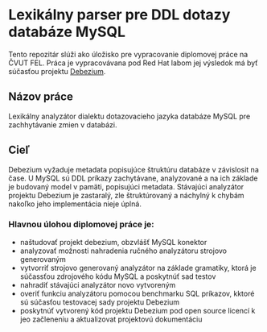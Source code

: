 # Lexikálny parser pre DDL dotazy databáze MySQL

Tento repozitár slúži ako úložisko pre vypracovanie diplomovej práce na ČVUT FEL. Práca je vypracovávana pod Red Hat labom jej výsledok má byť súčasťou projektu [Debezium](http://debezium.io/).

## Názov práce 
Lexikálny analyzátor dialektu dotazovacieho jazyka databáze MySQL pre zachhytávanie zmien v databázi.

## Cieľ
Debezium vyžaduje metadata popisujúce štruktúru databáze v závislosit na čase. U MySQL sú DDL príkazy zachytávane, analyzované a na ich základe je budovaný model v pamäti, popisujúci metadata. Stávajúci analyzátor projektu Debezium je zastaralý, zle štruktúrovaný a náchylný k chybám nakoľko jeho implementácia nieje úplná.

### Hlavnou úlohou diplomovej práce je:
 - naštudovať projekt debezium, obzvlášť MySQL konektor
 - analyzovať možnosti nahradenia ručného analyzátoru strojovo generovaným
 - vytvorriť strojovo generovaný analyzátor na základe gramatiky, ktorá je súčassťou zdrojového kódu MySQL a poskytnúť sad testov
 - nahradiť stávajúci analyzátor novo vytvoreným
 - overiť funkciu analyzátoru pomocou benchmarku SQL príkazov, kktoré sú súčasťou testovacej sady projektu Debezium
 - poskytnúť vytvorený kód projektu Debezium pod open source licencí k jeo začleneniu a aktualizovat projektovú dokumentáciu







